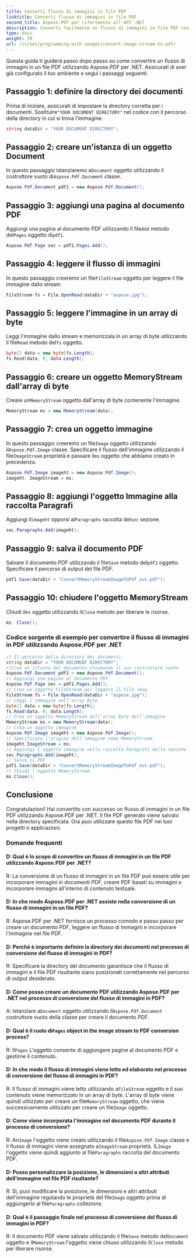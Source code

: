 ```yaml
---
title: Converti flusso di immagini in file PDF
linktitle: Converti flusso di immagini in file PDF
second_title: Aspose.PDF per riferimento all'API .NET
description: Converti facilmente un flusso di immagini in file PDF con Aspose.PDF per .NET.
type: docs
weight: 70
url: /it/net/programming-with-images/convert-image-stream-to-pdf/
---
```

Questa guida ti guiderà passo dopo passo su come convertire un flusso di immagini in un file PDF utilizzando Aspose.PDF per .NET. Assicurati di aver già configurato il tuo ambiente e segui i passaggi seguenti:

## Passaggio 1: definire la directory dei documenti

 Prima di iniziare, assicurati di impostare la directory corretta per i documenti. Sostituire`"YOUR DOCUMENT DIRECTORY"` nel codice con il percorso della directory in cui si trova l'immagine.

```csharp
string dataDir = "YOUR DOCUMENT DIRECTORY";
```

## Passaggio 2: creare un'istanza di un oggetto Document

 In questo passaggio istanziaremo a`Document` oggetto utilizzando il costruttore vuoto di`Aspose.Pdf.Document` classe.

```csharp
Aspose.Pdf.Document pdf1 = new Aspose.Pdf.Document();
```

## Passaggio 3: aggiungi una pagina al documento PDF

 Aggiungi una pagina al documento PDF utilizzando il file`Add` metodo del`Pages` oggetto di`pdf1`.

```csharp
Aspose.Pdf.Page sec = pdf1.Pages.Add();
```

## Passaggio 4: leggere il flusso di immagini

 In questo passaggio creeremo un file`FileStream` oggetto per leggere il file immagine dallo stream.

```csharp
FileStream fs = File.OpenRead(dataDir + "aspose.jpg");
```

## Passaggio 5: leggere l'immagine in un array di byte

 Leggi l'immagine dallo stream e memorizzala in un array di byte utilizzando il file`Read` metodo del`fs` oggetto.

```csharp
byte[] data = new byte[fs.Length];
fs.Read(data, 0, data.Length);
```

## Passaggio 6: creare un oggetto MemoryStream dall'array di byte

 Creare un`MemoryStream` oggetto dall'array di byte contenente l'immagine.

```csharp
MemoryStream ms = new MemoryStream(data);
```

## Passaggio 7: crea un oggetto immagine

 In questo passaggio creeremo un file`Image` oggetto utilizzando il`Aspose.Pdf.Image` classe. Specificare il flusso dell'immagine utilizzando il file`ImageStream` proprietà e passare il`ms` oggetto che abbiamo creato in precedenza.

```csharp
Aspose.Pdf.Image imageht = new Aspose.Pdf.Image();
imageht. ImageStream = ms;
```

## Passaggio 8: aggiungi l'oggetto Immagine alla raccolta Paragrafi

 Aggiungi il`imageht` opporsi al`Paragraphs` raccolta del`sec` sezione.

```csharp
sec.Paragraphs.Add(imageht);
```

## Passaggio 9: salva il documento PDF

 Salvare il documento PDF utilizzando il file`Save` metodo del`pdf1` oggetto. Specificare il percorso di output del file PDF.

```csharp
pdf1.Save(dataDir + "ConvertMemoryStreamImageToPdf_out.pdf");
```

## Passaggio 10: chiudere l'oggetto MemoryStream

 Chiudi il`ms` oggetto utilizzando il`Close` metodo per liberare le risorse.

```csharp
ms. Close();
```

### Codice sorgente di esempio per convertire il flusso di immagini in PDF utilizzando Aspose.PDF per .NET 
```csharp
// Il percorso della directory dei documenti.
string dataDir = "YOUR DOCUMENT DIRECTORY";
//Crea un'istanza del documento chiamando il suo costruttore vuoto
Aspose.Pdf.Document pdf1 = new Aspose.Pdf.Document();
// Aggiungi una pagina al documento PDF
Aspose.Pdf.Page sec = pdf1.Pages.Add();
// Crea un oggetto FileStream per leggere il file imag
FileStream fs = File.OpenRead(dataDir + "aspose.jpg");
// Leggi l'immagine nell'array Byte
byte[] data = new byte[fs.Length];
fs.Read(data, 0, data.Length);
// Crea un oggetto MemoryStream dall'array Byte dell'immagine
MemoryStream ms = new MemoryStream(data);
// Crea un oggetto immagine
Aspose.Pdf.Image imageht = new Aspose.Pdf.Image();
// Specificare l'origine dell'immagine come MemoryStream
imageht.ImageStream = ms;
// Aggiungi l'oggetto immagine nella raccolta Paragrafi della sezione
sec.Paragraphs.Add(imageht);
// Salva il PDF
pdf1.Save(dataDir + "ConvertMemoryStreamImageToPdf_out.pdf");
// Chiudi l'oggetto MemoryStream
ms.Close();
```

## Conclusione

Congratulazioni! Hai convertito con successo un flusso di immagini in un file PDF utilizzando Aspose.PDF per .NET. Il file PDF generato viene salvato nella directory specificata. Ora puoi utilizzare questo file PDF nei tuoi progetti o applicazioni.

### Domande frequenti

#### D: Qual è lo scopo di convertire un flusso di immagini in un file PDF utilizzando Aspose.PDF per .NET?

R: La conversione di un flusso di immagini in un file PDF può essere utile per incorporare immagini in documenti PDF, creare PDF basati su immagini o incorporare immagini all'interno di contenuto testuale.

#### D: In che modo Aspose.PDF per .NET assiste nella conversione di un flusso di immagini in un file PDF?

R: Aspose.PDF per .NET fornisce un processo comodo e passo passo per creare un documento PDF, leggere un flusso di immagini e incorporare l'immagine nel file PDF.

#### D: Perché è importante definire la directory dei documenti nel processo di conversione del flusso di immagini in PDF?

R: Specificare la directory del documento garantisce che il flusso di immagini e il file PDF risultante siano posizionati correttamente nel percorso di output desiderato.

#### D: Come posso creare un documento PDF utilizzando Aspose.PDF per .NET nel processo di conversione del flusso di immagini in PDF?

 A: Istanziare a`Document` oggetto utilizzando il`Aspose.Pdf.Document` costruttore vuoto della classe per creare il documento PDF.

####  D: Qual è il ruolo di`Pages` object in the image stream to PDF conversion process?

 R: Il`Pages` L'oggetto consente di aggiungere pagine al documento PDF e gestirne il contenuto.

#### D: In che modo il flusso di immagini viene letto ed elaborato nel processo di conversione del flusso di immagini in PDF?

 R: Il flusso di immagini viene letto utilizzando a`FileStream` oggetto e il suo contenuto viene memorizzato in un array di byte. L'array di byte viene quindi utilizzato per creare un file`MemoryStream` oggetto, che viene successivamente utilizzato per creare un file`Image` oggetto.

#### D: Come viene incorporata l'immagine nel documento PDF durante il processo di conversione?

 R: An`Image` l'oggetto viene creato utilizzando il file`Aspose.Pdf.Image` classe e il flusso di immagini viene assegnato a`ImageStream` proprietà. IL`Image` l'oggetto viene quindi aggiunto al file`Paragraphs` raccolta del documento PDF.

#### D: Posso personalizzare la posizione, le dimensioni o altri attributi dell'immagine nel file PDF risultante?

 R: Sì, puoi modificare la posizione, le dimensioni e altri attributi dell'immagine regolando le proprietà del file`Image` oggetto prima di aggiungerlo al file`Paragraphs` collezione.

#### D: Qual è il passaggio finale nel processo di conversione del flusso di immagini in PDF?

 R: Il documento PDF viene salvato utilizzando il file`Save` metodo del`Document` oggetto e il`MemoryStream` l'oggetto viene chiuso utilizzando il`Close` metodo per liberare risorse.